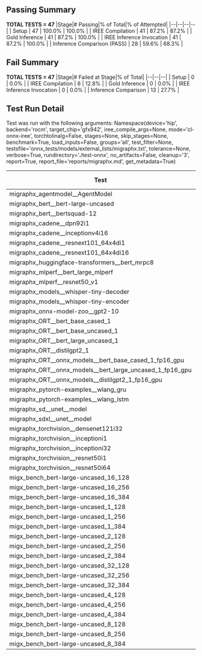 ## Passing Summary

**TOTAL TESTS = 47**
|Stage|# Passing|% of Total|% of Attempted|
|--|--|--|--|
| Setup | 47 | 100.0% | 100.0% |
| IREE Compilation | 41 | 87.2% | 87.2% |
| Gold Inference | 41 | 87.2% | 100.0% |
| IREE Inference Invocation | 41 | 87.2% | 100.0% |
| Inference Comparison (PASS) | 28 | 59.6% | 68.3% |
## Fail Summary

**TOTAL TESTS = 47**
|Stage|# Failed at Stage|% of Total|
|--|--|--|
| Setup | 0 | 0.0% |
| IREE Compilation | 6 | 12.8% |
| Gold Inference | 0 | 0.0% |
| IREE Inference Invocation | 0 | 0.0% |
| Inference Comparison | 13 | 27.7% |
## Test Run Detail
Test was run with the following arguments:
Namespace(device='hip', backend='rocm', target_chip='gfx942', iree_compile_args=None, mode='cl-onnx-iree', torchtolinalg=False, stages=None, skip_stages=None, benchmark=True, load_inputs=False, groups='all', test_filter=None, testsfile='onnx_tests/models/external_lists/migraphx.txt', tolerance=None, verbose=True, rundirectory='./test-onnx', no_artifacts=False, cleanup='3', report=True, report_file='reports/migraphx.md', get_metadata=True)

| Test | Exit Status | Mean Benchmark Time (ms) | Notes |
|--|--|--|--|
| migraphx_agentmodel__AgentModel | compilation | None | |
| migraphx_bert__bert-large-uncased | PASS | 19.24913580080977 | |
| migraphx_bert__bertsquad-12 | compilation | None | |
| migraphx_cadene__dpn92i1 | Numerics | 42.59087836059431 | |
| migraphx_cadene__inceptionv4i16 | PASS | 155.6455350946635 | |
| migraphx_cadene__resnext101_64x4di1 | Numerics | 117.94501113601855 | |
| migraphx_cadene__resnext101_64x4di16 | Numerics | 388.1433194813629 | |
| migraphx_huggingface-transformers__bert_mrpc8 | PASS | 7.18793791851827 | |
| migraphx_mlperf__bert_large_mlperf | Numerics | 26.937646059585465 | |
| migraphx_mlperf__resnet50_v1 | compilation | None | |
| migraphx_models__whisper-tiny-decoder | PASS | 33.41390423928246 | |
| migraphx_models__whisper-tiny-encoder | Numerics | 68.56523637349406 | |
| migraphx_onnx-model-zoo__gpt2-10 | compilation | None | |
| migraphx_ORT__bert_base_cased_1 | PASS | 99.2668526069749 | |
| migraphx_ORT__bert_base_uncased_1 | PASS | 99.33710288965983 | |
| migraphx_ORT__bert_large_uncased_1 | PASS | 501.90638347218436 | |
| migraphx_ORT__distilgpt2_1 | PASS | 52.57536060664625 | |
| migraphx_ORT__onnx_models__bert_base_cased_1_fp16_gpu | Numerics | 60.76938179180476 | |
| migraphx_ORT__onnx_models__bert_large_uncased_1_fp16_gpu | Numerics | 294.013199241211 | |
| migraphx_ORT__onnx_models__distilgpt2_1_fp16_gpu | Numerics | 31.71649106749982 | |
| migraphx_pytorch-examples__wlang_gru | PASS | 15.530299969968643 | |
| migraphx_pytorch-examples__wlang_lstm | PASS | 5.672825831056073 | |
| migraphx_sd__unet__model | import_model | None | |
| migraphx_sdxl__unet__model | import_model | None | |
| migraphx_torchvision__densenet121i32 | Numerics | 73.61760228458378 | |
| migraphx_torchvision__inceptioni1 | PASS | 41.077964811348444 | |
| migraphx_torchvision__inceptioni32 | PASS | 106.83534112537188 | |
| migraphx_torchvision__resnet50i1 | Numerics | 12.188049333020187 | |
| migraphx_torchvision__resnet50i64 | Numerics | 151.63528968890506 | |
| migx_bench_bert-large-uncased_16_128 | PASS | 35.032570439701274 | |
| migx_bench_bert-large-uncased_16_256 | PASS | 57.655245841791235 | |
| migx_bench_bert-large-uncased_16_384 | Numerics | 78.40348000603693 | |
| migx_bench_bert-large-uncased_1_128 | PASS | 13.066923504488335 | |
| migx_bench_bert-large-uncased_1_256 | PASS | 13.25809140250368 | |
| migx_bench_bert-large-uncased_1_384 | PASS | 19.494368565372294 | |
| migx_bench_bert-large-uncased_2_128 | PASS | 12.688501677032383 | |
| migx_bench_bert-large-uncased_2_256 | PASS | 13.193962562524673 | |
| migx_bench_bert-large-uncased_2_384 | PASS | 21.51639209213582 | |
| migx_bench_bert-large-uncased_32_128 | PASS | 70.1281148319443 | |
| migx_bench_bert-large-uncased_32_256 | PASS | 109.88004422850078 | |
| migx_bench_bert-large-uncased_32_384 | Numerics | 157.50091592781246 | |
| migx_bench_bert-large-uncased_4_128 | PASS | 14.271085765086063 | |
| migx_bench_bert-large-uncased_4_256 | PASS | 17.584293374481298 | |
| migx_bench_bert-large-uncased_4_384 | PASS | 26.47850472756006 | |
| migx_bench_bert-large-uncased_8_128 | PASS | 20.057097458768457 | |
| migx_bench_bert-large-uncased_8_256 | PASS | 29.483080298329394 | |
| migx_bench_bert-large-uncased_8_384 | PASS | 43.1449572982577 | |
